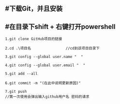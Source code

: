 #下载Git，并且安装
---
#在目录下shift + 右键打开powershell
---
    1.git clone GitHub项目的链接

    2.cd .\项目名                //cd到该项目目录下

    3.git config --global user.name "  "

    4.git config --global user.email "  "

    5.git add --all

    6.git commit -m "(在此中说明更新原因)"

    7.git push 
    //第一次使用会弹出输入github用户名 密码的请求
